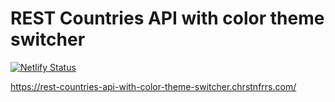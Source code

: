 # REST Countries API with color theme switcher

[![Netlify Status](https://api.netlify.com/api/v1/badges/e6afb0a2-d772-4ca7-91b6-8c70daf60af2/deploy-status)](https://app.netlify.com/sites/soft-otter-a7f023/deploys)

https://rest-countries-api-with-color-theme-switcher.chrstnfrrs.com/
